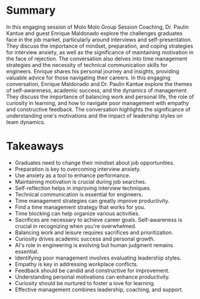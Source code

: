 # Summary
In this engaging session of Molo Molo Group Session Coaching, Dr. Paulin Kantue and guest Enrique Maldonado explore the challenges graduates face in the job market, particularly around interviews and self-presentation. They discuss the importance of mindset, preparation, and coping strategies for interview anxiety, as well as the significance of maintaining motivation in the face of rejection. The conversation also delves into time management strategies and the necessity of technical communication skills for engineers. Enrique shares his personal journey and insights, providing valuable advice for those navigating their careers. In this engaging conversation, Enrique Maldonado and Dr. Paulin Kantue explore the themes of self-awareness, academic success, and the dynamics of management. They discuss the importance of balancing work and personal life, the role of curiosity in learning, and how to navigate poor management with empathy and constructive feedback. The conversation highlights the significance of understanding one's motivations and the impact of leadership styles on team dynamics.

# Takeaways
- Graduates need to change their mindset about job opportunities.
- Preparation is key to overcoming interview anxiety.
- Use anxiety as a tool to enhance performance.
- Maintaining motivation is crucial during job searches.
- Self-reflection helps in improving interview techniques.
- Technical communication is essential for engineers.
- Time management strategies can greatly improve productivity.
- Find a time management strategy that works for you.
- Time blocking can help organize various activities.
- Sacrifices are necessary to achieve career goals. Self-awareness is crucial in recognizing when you're overwhelmed.
- Balancing work and leisure requires sacrifices and prioritization.
- Curiosity drives academic success and personal growth.
- AI's role in engineering is evolving but human judgment remains essential.
- Identifying poor management involves evaluating leadership styles.
- Empathy is key in addressing workplace conflicts.
- Feedback should be candid and constructive for improvement.
- Understanding personal motivations can enhance productivity.
- Curiosity should be nurtured to foster a love for learning.
- Effective management combines leadership, coaching, and support.
